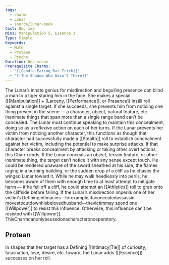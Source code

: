 ```yaml
---
tags:
  - charm
  - Lunar
  - source/lunar-book
Cost: 8m, 1wp
Mins: Manipulation 5, Essence 3
Type: Simple
Keywords:
  - Mute
  - Protean
  - Psyche
Duration: One scene
Prerequisite Charms:
  - "[[Candle-Eating Rat Trick]]"
  - "[[The Shadow Who Wasn’t There]]"
---
```

The Lunar’s innate genius for misdirection and beguiling presence can blind a man to a tiger staring him in the face. She makes a special ([[Manipulation]] + [Larceny, [[Performance]], or Presence]) instill roll against a single target. If she succeeds, she prevents him from noticing one thing present in the scene — a character, object, natural feature, etc. Inanimate things that span more than a single range band can’t be concealed. The Lunar must continue speaking to maintain this concealment, doing so as a reflexive action on each of her turns. If the Lunar prevents her victim from noticing another character, this functions as though that character had successfully made a [[Stealth]] roll to establish concealment against her victim, including the potential to make surprise attacks. If that character breaks concealment by attacking or taking other overt actions, this Charm ends. If the Lunar conceals an object, terrain feature, or other inanimate thing, the target can’t notice it with any sense except touch. He could be rendered unaware of the sword sheathed at his side, the flames raging in a burning building, or the sudden drop of a cliff as he chases the winged Lunar toward it. While he may walk heedlessly into perils, he becomes aware of them with enough time to at least attempt to mitigate harm — if he fell off a cliff, he could attempt an [[Athletics]] roll to grab onto the cliffside before falling. If the Lunar’s misdirection imperils one of her victim’s DefiningIntimacies—forexample,ifaconcealedassassin movestocutdownhisbelovedhusband—thevictimmay spend one [[Willpower]] to resist this influence. Otherwise, this influence can’t be resisted with [[Willpower]]. ThisCharmcanonlybeusedonacharacteronceperstory. 
## Protean 

In shapes that her target has a Defining [[Intimacy|Tie]] of curiosity, fascination, love, desire, etc. toward, the Lunar adds ([[Essence]]) successes on her roll.